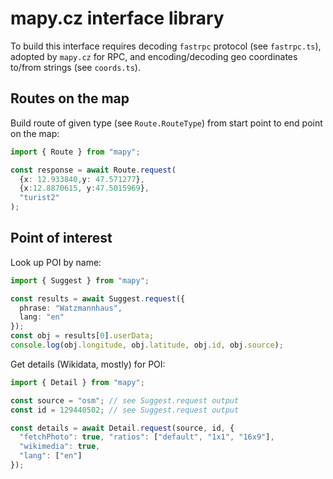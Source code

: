 # mapy.cz interface library

To build this interface requires decoding `fastrpc` protocol (see `fastrpc.ts`), adopted by `mapy.cz` for RPC,
and encoding/decoding geo coordinates to/from strings (see `coords.ts`).

## Routes on the map

Build route of given type (see `Route.RouteType`) from start point to end point on the map:

```ts
import { Route } from "mapy";

const response = await Route.request(
  {x: 12.933840,y: 47.571277},
  {x:12.8870615, y:47.5015969},
  "turist2"
);
```

## Point of interest

Look up POI by name:

```ts
import { Suggest } from "mapy";

const results = await Suggest.request({
  phrase: "Watzmannhaus",
  lang: "en"
});
const obj = results[0].userData;
console.log(obj.longitude, obj.latitude, obj.id, obj.source);
```

Get details (Wikidata, mostly) for POI:

```ts
import { Detail } from "mapy";

const source = "osm"; // see Suggest.request output
const id = 129440502; // see Suggest.request output

const details = await Detail.request(source, id, {
  "fetchPhoto": true, "ratios": ["default", "1x1", "16x9"],
  "wikimedia": true,
  "lang": ["en"]
});
```
